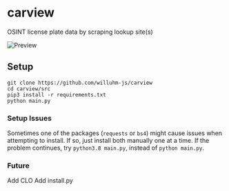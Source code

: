 # carview 
OSINT license plate data by scraping lookup site(s)

![Preview](https://i.ibb.co/NN7bqsD/prew.png) 

## Setup 
``` 
git clone https://github.com/willuhm-js/carview 
cd carview/src 
pip3 install -r requirements.txt 
python main.py 
```

### Setup Issues
Sometimes one of the packages (`requests` or `bs4`) might cause issues when attempting to install. If so, just install both manually one at a time. If the problem continues, try `python3.8 main.py`, instead of `python main.py`.


### Future
Add CLO
Add install.py
